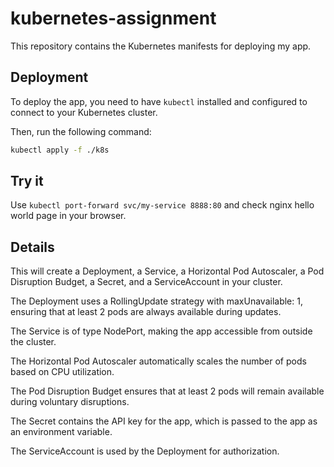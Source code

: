 # kubernetes-assignment

This repository contains the Kubernetes manifests for deploying my app.

## Deployment

To deploy the app, you need to have `kubectl` installed and configured to connect to your Kubernetes cluster.

Then, run the following command:

```bash
kubectl apply -f ./k8s
```
## Try it

Use `kubectl port-forward svc/my-service 8888:80` and check nginx hello world page in your browser.

## Details

This will create a Deployment, a Service, a Horizontal Pod Autoscaler, a Pod Disruption Budget, a Secret, and a ServiceAccount in your cluster.

The Deployment uses a RollingUpdate strategy with maxUnavailable: 1, ensuring that at least 2 pods are always available during updates.

The Service is of type NodePort, making the app accessible from outside the cluster.

The Horizontal Pod Autoscaler automatically scales the number of pods based on CPU utilization.

The Pod Disruption Budget ensures that at least 2 pods will remain available during voluntary disruptions.

The Secret contains the API key for the app, which is passed to the app as an environment variable.

The ServiceAccount is used by the Deployment for authorization.